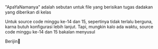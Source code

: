 "ApaYaNamanya" adalah sebutan untuk file yang berisikan tugas dadakan yang diberikan di kelas




Untuk source code minggu ke-14 dan 15, sepertinya tidak terlalu berguna, karna butuh konfigurasi lebih lanjut. Tapi, mungkin kalo ada waktu, source code minggu ke-14 dan 15 bakalan menyusul



Berijin🙏
